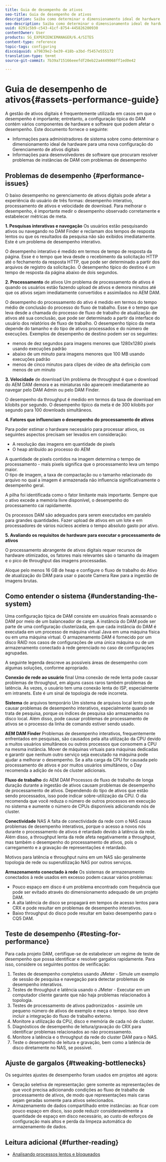 ```yaml
---
title: Guia de desempenho de ativos
seo-title: Guia de desempenho de ativos
description: Saiba como determinar o dimensionamento ideal de hardware para uma nova configuração do Gerenciamento de ativos digitais (DAM) e como solucionar problemas de desempenho
seo-description: Saiba como determinar o dimensionamento ideal de hardware para uma nova configuração do Gerenciamento de ativos digitais (DAM) e como solucionar problemas de desempenho
uuid: 8291c5b9-c543-41cf-8754-445826200930
contentOwner: User
products: SG_EXPERIENCEMANAGER/6.4/SITES
content-type: reference
topic-tags: configuring
discoiquuid: a79839e2-be39-418b-a3bd-f5457e555172
translation-type: tm+mt
source-git-commit: 7b39a715166eeefdf20eb22a4449068ff1ed0e42

---
```



# Guia de desempenho de ativos{#assets-performance-guide}

A gestão de ativos digitais é frequentemente utilizada em casos em que o desempenho é importante; entretanto, a configuração típica do DAM contém vários componentes de hardware e software que podem afetar o desempenho. Este documento fornece o seguinte:

* Informações para administradores de sistema sobre como determinar o dimensionamento ideal de hardware para uma nova configuração do Gerenciamento de ativos digitais
* Informações para desenvolvedores de software que procuram resolver problemas de instâncias de DAM com problemas de desempenho

## Problemas de desempenho {#performance-issues}

O baixo desempenho no gerenciamento de ativos digitais pode afetar a experiência do usuário de três formas: desempenho interativo, processamento de ativos e velocidade de download. Para melhorar o desempenho, é importante medir o desempenho observado corretamente e estabelecer métricas de meta.

**1. Pesquisas interativas e navegação** Os usuários estão pesquisando ativos ou navegando no DAM Finder e reclamam dos tempos de resposta lentos ou que os resultados da pesquisa não são exibidos imediatamente. Este é um problema de desempenho interativo.

O desempenho interativo é medido em termos de tempo de resposta da página. Esse é o tempo que leva desde o recebimento da solicitação HTTP até o fechamento da resposta HTTP, que pode ser determinado a partir dos arquivos de registro da solicitação. O desempenho típico do destino é um tempo de resposta da página abaixo de dois segundos.

**2. Processamento** de ativos Um problema de processamento de ativos é quando os usuários estão fazendo upload de ativos e demora minutos até que os ativos sejam imediatamente convertidos e assimilados no AEM DAM.

O desempenho do processamento do ativo é medido em termos do tempo médio de conclusão do processo do fluxo de trabalho. Esse é o tempo que leva desde a chamada do processo de fluxo de trabalho de atualização de ativos até sua conclusão, que pode ser determinado a partir da interface do usuário dos relatórios de fluxo de trabalho. O desempenho típico da meta depende do tamanho e do tipo de ativos processados e do número de execuções. Exemplos de desempenho de destino podem ser os seguintes:

* menos de dez segundos para imagens menores que 1280x1280 pixels usando execuções padrão
* abaixo de um minuto para imagens menores que 100 MB usando execuções padrão
* menos de cinco minutos para clipes de vídeo de alta definição com menos de um minuto

**3. Velocidade** de download Um problema de throughput é que o download do AEM DAM demora e as miniaturas não aparecem imediatamente ao navegar pelo DAM Admin ou pelo DAM Finder.

O desempenho da throughput é medido em termos da taxa de download em kilobits por segundo. O desempenho típico da meta é de 300 kilobits por segundo para 100 downloads simultâneos.

**4. Fatores que influenciam o desempenho do processamento de ativos**

Para poder estimar o hardware necessário para processar ativos, os seguintes aspectos precisam ser levados em consideração:

* A resolução das imagens em quantidade de pixels
* O heap atribuído ao processo do AEM

A quantidade de pixels contidos na imagem determina o tempo de processamento - mais pixels significa que o processamento leva um tempo maior.\
O tipo de imagem, a taxa de compactação ou o tamanho relacionado do arquivo no qual a imagem é armazenada não influencia significativamente o desempenho geral.

A pilha foi identificada como o fator limitante mais importante. Sempre que o ativo excede a memória livre disponível, o desempenho do processamento cai rapidamente.

Os processos DAM são adequados para serem executados em paralelo para grandes quantidades. Fazer upload de ativos em um lote e em processadores de vários núcleos acelera o tempo absoluto gasto por ativo.

**5. Avaliando os requisitos de hardware para executar o processamento de ativos**

O processamento abrangente de ativos digitais requer recursos de hardware otimizados, os fatores mais relevantes são o tamanho da imagem e o pico de throughput das imagens processadas.

Aloque pelo menos 16 GB de heap e configure o fluxo de trabalho do Ativo de atualização do DAM para usar o pacote [](/help/assets/camera-raw.md) Camera Raw para a ingestão de imagens brutas.

## Como entender o sistema {#understanding-the-system}

Uma configuração típica de DAM consiste em usuários finais acessando o DAM por meio de um balanceador de carga. A instância do DAM pode ser parte de uma configuração clusterizada, em que cada instância do DAM é executada em um processo de máquina virtual Java em uma máquina física ou em uma máquina virtual. O armazenamento DAM é fornecido por um disco RAID nos casos de configurações de uma única máquina ou de um armazenamento conectado à rede gerenciado no caso de configurações agrupadas.

A seguinte legenda descreve as possíveis áreas de desempenho com algumas soluções, conforme apropriado.

**Conexão de rede ao usuário** final Uma conexão de rede lenta pode causar problemas de throughput, em alguns casos raros também problemas de latência. Às vezes, o usuário tem uma conexão lenta do ISP, especialmente em intranets. Este é um sinal de topologia de rede incorreta.

**Sistema** de arquivos temporário Um sistema de arquivos local lento pode causar problemas de desempenho interativos, especialmente quando se trata de pesquisa, porque os índices de pesquisa são armazenados no disco local. Além disso, pode causar problemas de processamento de ativos se o processo da linha de comando estiver sendo usado.

**AEM DAM Finder** Problemas de desempenho interativos, frequentemente enfrentados em pesquisas, são causados pela alta utilização da CPU devido a muitos usuários simultâneos ou outros processos que consomem a CPU na mesma instância. Mover de máquinas virtuais para máquinas dedicadas e garantir que nenhum outro serviço seja executado na máquina pode ajudar a melhorar o desempenho. Se a alta carga da CPU for causada pelo processamento de ativos e por muitos usuários simultâneos, o Day recomenda a adição de nós de cluster adicionais.

**Fluxo de trabalho** do AEM DAM Processos de fluxo de trabalho de longa duração durante a ingestão de ativos causam problemas de desempenho de processamento de ativos. Dependendo do tipo de ativos que estão sendo processados, isso pode indicar sobre-utilização da CPU. O dia recomenda que você reduza o número de outros processos em execução no sistema e aumente o número de CPUs disponíveis adicionando nós de cluster.

**Conectividade** NAS A falta de conectividade da rede com o NAS causa problemas de desempenho interativos, porque o acesso a novos nós durante o processamento de ativos é retardado devido à latência da rede. Além disso, a throughput lenta da rede afeta negativamente a throughput, mas também o desempenho do processamento de ativos, pois o carregamento e a gravação de representações é retardado.

Motivos para latência e throughput ruins em um NAS são geralmente topologia de rede ou superutilização NAS por outros serviços.

**Armazenamento conectado à rede** Os sistemas de armazenamento conectados à rede usados em excesso podem causar vários problemas:

* Pouco espaço em disco é um problema encontrado com frequência que pode ser evitado através do dimensionamento adequado de um projeto DAM.
* A alta latência de disco se propagará em tempos de acesso lentos para CRX e pode resultar em problemas de desempenho interativos.
* Baixo throughput do disco pode resultar em baixo desempenho para o CQ5 DAM.

## Teste de desempenho {#testing-for-performance}

Para cada projeto DAM, certifique-se de estabelecer um regime de teste de desempenho que possa identificar e resolver gargalos rapidamente. Para isso, considere os seguintes pontos de verificação:

1. Testes de desempenho completos usando JMeter - Simule um exemplo de sessão de pesquisa e navegação para detectar problemas de desempenho interativos.
1. Testes de throughput e latência usando o JMeter - Executar em um computador cliente garante que não haja problemas relacionados à topologia.
1. Testes de processamento de ativos padronizados - assimile um pequeno número de ativos de exemplo e meça o tempo. Isso deve incluir a integração do fluxo de trabalho externo.
1. Monitore a utilização da CPU, disco e memória de cada nó de cluster.
1. Diagnósticos de desempenho de leitura/gravação do CRX para identificar problemas relacionados ao não processamento.
1. Monitore a latência e o throughput da rede do cluster DAM para o NAS.
1. Teste o desempenho de leitura e gravação, bem como a latência de disco diretamente no NAS, se possível.

## Ajuste de gargalos {#tweaking-bottlenecks}

Os seguintes ajustes de desempenho foram usados em projetos até agora:

* Geração seletiva de representação: gere somente as representações de que você precisa adicionando condições ao fluxo de trabalho de processamento de ativos, de modo que representações mais caras sejam geradas somente para ativos selecionados.
* Armazenamento de dados compartilhado entre instâncias: ao ficar com pouco espaço em disco, isso pode reduzir consideravelmente a quantidade de espaço em disco necessário, ao custo de esforços de configuração mais altos e perda da limpeza automática do armazenamento de dados.

## Leitura adicional {#further-reading}

* [Analisando processos lentos e bloqueados](https://helpx.adobe.com/experience-manager/kb/AnalyzeSlowAndBlockedProcesses.html)

